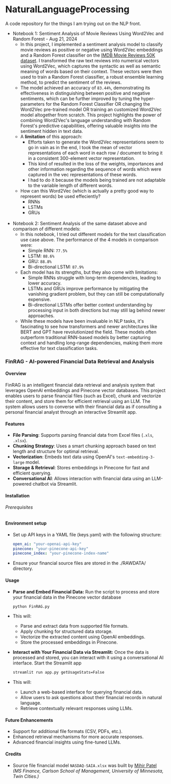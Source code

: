 # NaturalLanguageProcessing
A code repository for the things I am trying out on the NLP front.

- Notebook 1: Sentiment Analysis of Movie Reviews Using Word2Vec and Random Forest - Aug 21, 2024 <br>
  - In this project, I implemented a sentiment analysis model to classify movie reviews as positive or negative using Word2Vec embeddings and a Random Forest classifier on the [IMDB Movie Reviews 50K dataset](https://www.kaggle.com/datasets/lakshmi25npathi/imdb-dataset-of-50k-movie-reviews). I transformed the raw text reviews into numerical vectors using Word2Vec, which captures the syntactic as well as semantic meaning of words based on their context. These vectors were then used to train a Random Forest classifier, a robust ensemble learning method, to predict the sentiment of the reviews.
  - The model achieved an accuracy of `83.44%`, demonstrating its effectiveness in distinguishing between positive and negative sentiments, which can be further improved by tuning the hyper-parameters for the Random Forest Classifier OR changing the Word2Vec pre-trained model OR training an customized Word2Vec model altogether from scratch. This project highlights the power of combining Word2Vec's language understanding with Random Forest's predictive capabilities, offering valuable insights into the sentiment hidden in text data.
  - A **limitation** of this approach:
    - Efforts taken to generate the Word2Vec representations seem to go in vain as in the end, I took the mean of vector representations of each word in each row / document to bring it in a consistent 300-element vector representation.
    - This kind of resulted in the loss of the weights, importances and other information regarding the sequence of words which were captured in the vec representations of these words.
    - I had to do it because the models being trained are not adaptable to the variable length of different words.
  - How can this Word2Vec (which is actually a pretty good way to represent words) be used effeciently?
    - RNNs
    - LSTMs
    - GRUs <br><br>
- Notebook 2: Sentiment Analysis of the same dataset above and comparison of different models:
  - In this notebook, I tried out different models for the text classification use case above. The performance of the 4 models in comparison were:
    - Simple RNN: `77.5%`
    - LSTM: `88.6%`
    - GRU: `88.8%`
    - Bi-directional LSTM: `87.9%`
  - Each model has its strengths, but they also come with limitations:
    - Simple RNNs struggle with long-term dependencies, leading to lower accuracy.
    - LSTMs and GRUs improve performance by mitigating the vanishing gradient problem, but they can still be computationally expensive.
    - Bi-directional LSTMs offer better context understanding by processing input in both directions but may still lag behind newer approaches.
  - While these models have been invaluable in NLP tasks, it's fascinating to see how transformers and newer architectures like BERT and GPT have revolutionized the field. These models often outperform traditional RNN-based models by better capturing context and handling long-range dependencies, making them more effective for text classification tasks.

### FinRAG - AI-powered Financial Data Retrieval and Analysis  

#### Overview  

FinRAG is an intelligent financial data retrieval and analysis system that leverages OpenAI embeddings and Pinecone vector databases. This project enables users to parse financial files (such as Excel), chunk and vectorize their content, and store them for efficient retrieval using an LLM. The system allows users to converse with their financial data as if consulting a personal financial analyst through an interactive Streamlit app.  

#### Features  

- **File Parsing**: Supports parsing financial data from Excel files (`.xls`, `.xlsx`).  
- **Chunking Strategy**: Uses a smart chunking approach based on text length and structure for optimal retrieval.  
- **Vectorization**: Embeds text data using OpenAI's `text-embedding-3-large` model.  
- **Storage & Retrieval**: Stores embeddings in Pinecone for fast and efficient querying.  
- **Conversational AI**: Allows interaction with financial data using an LLM-powered chatbot via Streamlit.  

#### Installation  

###### Prerequisites  

#### Environment setup

- Set up API keys in a YAML file (keys.yaml) with the following structure:
  ``` yaml
  open_ai: "your-openai-api-key"
  pinecone: "your-pinecone-api-key"
  pinecone_index: "your-pinecone-index-name"
- Ensure your financial source files are stored in the ./RAWDATA/ directory.

#### Usage
- **Parse and Embed Financial Data:** Run the script to process and store your financial data in the Pinecone vector database
  ``` bash
  python FinRAG.py
  
- This will:
  - Parse and extract data from supported file formats.
  - Apply chunking for structured data storage.
  - Vectorize the extracted content using OpenAI embeddings.
  - Store the processed embeddings in Pinecone.

- **Interact with Your Financial Data via Streamlit:** Once the data is processed and stored, you can interact with it using a conversational AI interface. Start the Streamlit app
  ``` bash
  streamlit run app.py getUsageStats=False
- This will:
  - Launch a web-based interface for querying financial data.
  - Allow users to ask questions about their financial records in natural language.
  - Retrieve contextually relevant responses using LLMs.

#### Future Enhancements
- Support for additional file formats (CSV, PDFs, etc.).
- Enhanced retrieval mechanisms for more accurate responses.
- Advanced financial insights using fine-tuned LLMs.

#### Credits
- Source file financial model `NASDAQ-SAIA.xlsx` was built by [Mihir Patel](https://www.linkedin.com/in/mihir01) _(MS Finance, Carlson School of Management, University of Minnesota, Twin Cities.)_









